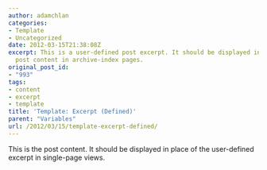 ```yaml
---
author: adamchlan
categories:
- Template
- Uncategorized
date: 2012-03-15T21:38:08Z
excerpt: This is a user-defined post excerpt. It should be displayed in place of the
  post content in archive-index pages.
original_post_id:
- "993"
tags:
- content
- excerpt
- template
title: 'Template: Excerpt (Defined)'
parent: "Variables"
url: /2012/03/15/template-excerpt-defined/
---
```


This is the post content. It should be displayed in place of the user-defined excerpt in single-page views.